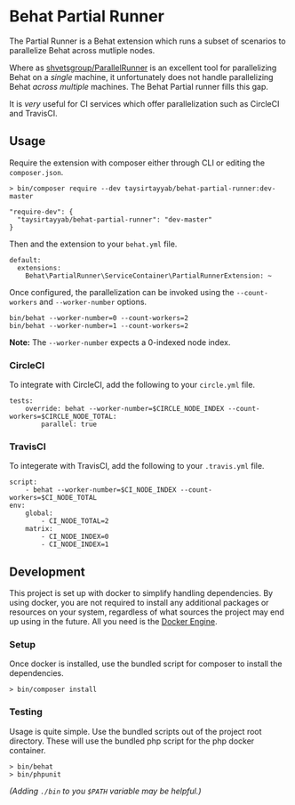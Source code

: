 # Behat Partial Runner
The Partial Runner is a Behat extension which runs a subset of scenarios to parallelize Behat across mutliple nodes.

Where as [shvetsgroup/ParallelRunner](https://github.com/shvetsgroup/ParallelRunner) is an excellent tool for parallelizing Behat on a _single_ machine, it unfortunately does not handle parallelizing Behat _across multiple_ machines. The Behat Partial runner fills this gap.

It is _very_ useful for CI services which offer parallelization such as CircleCI and TravisCI.

## Usage
Require the extension with composer either through CLI or editing the `composer.json`.
```
> bin/composer require --dev taysirtayyab/behat-partial-runner:dev-master
```
```
"require-dev": {
  "taysirtayyab/behat-partial-runner": "dev-master"
}
```
 Then and the extension to your `behat.yml` file.
```
default:
  extensions:
    Behat\PartialRunner\ServiceContainer\PartialRunnerExtension: ~
```

Once configured, the parallelization can be invoked using the `--count-workers` and `--worker-number` options.

```
bin/behat --worker-number=0 --count-workers=2
bin/behat --worker-number=1 --count-workers=2
```

**Note:** The `--worker-number` expects a 0-indexed node index.

### CircleCI
To integrate with CircleCI, add the following to your `circle.yml` file.
```
tests:
    override: behat --worker-number=$CIRCLE_NODE_INDEX --count-workers=$CIRCLE_NODE_TOTAL:
        parallel: true
```

### TravisCI
To integerate with TravisCI, add the following to your `.travis.yml` file.
```
script:
    - behat --worker-number=$CI_NODE_INDEX --count-workers=$CI_NODE_TOTAL
env:
    global:
        - CI_NODE_TOTAL=2
    matrix:
        - CI_NODE_INDEX=0
        - CI_NODE_INDEX=1
```

## Development
This project is set up with docker to simplify handling dependencies. By using docker, you are not required to install any additional packages or resources on your system, regardless of what sources the project may end up using in the future. All you need is the [Docker Engine](https://docs.docker.com/engine/installation/).

### Setup
Once docker is installed, use the bundled script for composer to install the dependencies.

```
> bin/composer install
```

### Testing
Usage is quite simple. Use the bundled scripts out of the project root directory. These will use the bundled php script for the php docker container.
```
> bin/behat
> bin/phpunit
```
_(Adding `./bin` to you `$PATH` variable may be helpful.)_

